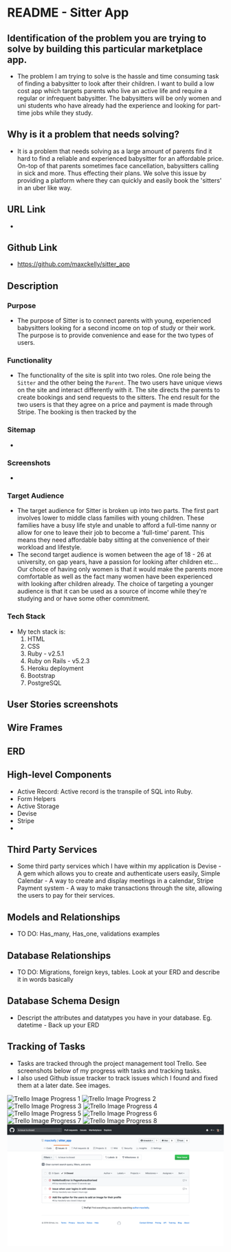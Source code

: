 # README - Sitter App

## Identification of the problem you are trying to solve by building this particular marketplace app.

- The problem I am trying to solve is the hassle and time consuming task of finding a babysitter to look after their children. I want to build a low cost app which targets parents who live an active life and require a regular or infrequent babysitter. The babysitters will be only women and uni students who have already had the experience and looking for part-time jobs while they study.

## Why is it a problem that needs solving?

- It is a problem that needs solving as a large amount of parents find it hard to find a reliable and experienced babysitter for an affordable price. On-top of that parents sometimes face cancellation, babysitters calling in sick and more. Thus effecting their plans. We solve this issue by providing a platform where they can quickly and easily book the 'sitters' in an uber like way. 

## URL Link
- 
## Github Link

- https://github.com/maxckelly/sitter_app

## Description
### Purpose

-  The purpose of Sitter is to connect parents with young, experienced babysitters looking for a second income on top of study or their work. The purpose is to provide convenience and ease for the two types of users.  

### Functionality 

- The functionality of the site is split into two roles. One role being the `Sitter` and the other being the `Parent`. The two users have unique views on the site and interact differently with it. The site directs the parents to create bookings and send requests to the sitters. The end result for the two users is that they agree on a price and payment is made through Stripe. The booking is then tracked by the 

### Sitemap
- 

### Screenshots 
- 

### Target Audience

- The target audience for Sitter is broken up into two parts. The first part involves lower to middle class families with young children. These families have a busy life style and unable to afford a full-time nanny or allow for one to leave their job to become a 'full-time' parent. This means they need affordable baby sitting at the convenience of their workload and lifestyle. 
- The second target audience is women between the age of 18 - 26 at university, on gap years, have a passion for looking after children etc... Our choice of having only women is that it would make the parents more comfortable as well as the fact many women have been experienced with looking after children already. The choice of targeting a younger audience is that it can be used as a source of income while they're studying and or have some other commitment.   

### Tech Stack

- My tech stack is: 
  1. HTML
  2. CSS
  3. Ruby - v2.5.1
  4. Ruby on Rails - v5.2.3
  5. Heroku deployment 
  6. Bootstrap
  7. PostgreSQL 

## User Stories screenshots 


## Wire Frames 

## ERD 

## High-level Components
- Active Record: Active record is the transpile of SQL into Ruby.
- Form Helpers
- Active Storage
- Devise
- Stripe
- 
## Third Party Services 

- Some third party services which I have within my application is Devise - A gem which allows you to create and authenticate users easily, Simple Calendar - A way to create and display meetings in a calendar, Stripe Payment system - A way to make transactions through the site, allowing the users to pay for their services. 

## Models and Relationships
- TO DO: Has_many, Has_one, validations examples

## Database Relationships 
- TO DO: Migrations, foreign keys, tables. Look at your ERD and describe it in words basically

## Database Schema Design
- Descript the attributes and datatypes you have in your database. Eg. datetime - Back up your ERD

## Tracking of Tasks

- Tasks are tracked through the project management tool Trello. See screenshots below of my progress with tasks and tracking tasks. 
- I also used Github issue tracker to track issues which I found and fixed them at a later date. See images. 

![Trello Image Progress 1](app/assets/images/readme/01_trello_image.png)
![Trello Image Progress 2](app/assets/images/readme/02_trello_image.png)
![Trello Image Progress 3](app/assets/images/readme/03_trello_image.png)
![Trello Image Progress 4](app/assets/images/readme/04_trello_image.png)
![Trello Image Progress 5](app/assets/images/readme/05_trello_image.png)
![Trello Image Progress 6](app/assets/images/readme/06_trello_image.png)
![Trello Image Progress 7](app/assets/images/readme/07_trello_image.png)
![Trello Image Progress 8](app/assets/images/readme/08_trello_image.png)
![Github Issue Tracker Image Progress 1](app/assets/images/readme/01_github_issue_tracker.png)



